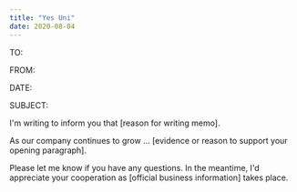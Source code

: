 ```yaml
---
title: "Yes Uni"
date: 2020-08-04
---
```


TO:

FROM:

DATE:

SUBJECT:

I'm writing to inform you that [reason for writing memo].

As our company continues to grow … [evidence or reason to support your opening paragraph].

Please let me know if you have any questions. In the meantime, I'd appreciate your cooperation as [official business information] takes place.
